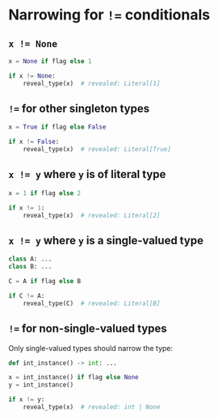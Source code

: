 # Narrowing for `!=` conditionals

## `x != None`

```py
x = None if flag else 1

if x != None:
    reveal_type(x)  # revealed: Literal[1]
```

## `!=` for other singleton types

```py
x = True if flag else False

if x != False:
    reveal_type(x)  # revealed: Literal[True]
```

## `x != y` where `y` is of literal type

```py
x = 1 if flag else 2

if x != 1:
    reveal_type(x)  # revealed: Literal[2]
```

## `x != y` where `y` is a single-valued type

```py
class A: ...
class B: ...

C = A if flag else B

if C != A:
    reveal_type(C)  # revealed: Literal[B]
```

## `!=` for non-single-valued types

Only single-valued types should narrow the type:

```py
def int_instance() -> int: ...

x = int_instance() if flag else None
y = int_instance()

if x != y:
    reveal_type(x)  # revealed: int | None
```
